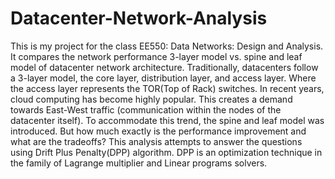 # Datacenter-Network-Analysis

This is my project for the class EE550: Data Networks: Design and Analysis. It compares the network performance 3-layer model vs. spine and leaf model of datacenter network architecture. Traditionally, datacenters follow a 3-layer model, the core layer, distribution layer, and access layer. Where the access layer represents the TOR(Top of Rack) switches. In recent years, cloud computing has become highly popular. This creates a demand towards East-West traffic (communication within the nodes of the datacenter itself). To accommodate this trend, the spine and leaf model was introduced. But how much exactly is the performance improvement and what are the tradeoffs? This analysis attempts to answer the questions using Drift Plus Penalty(DPP) algorithm. DPP is an optimization technique in the family of Lagrange multiplier and Linear programs solvers. 
